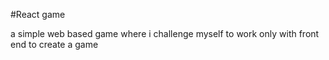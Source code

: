 #React game

a simple web based game where i challenge myself to work only with front end to create a game